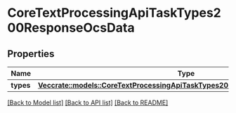 # CoreTextProcessingApiTaskTypes200ResponseOcsData

## Properties

Name | Type | Description | Notes
------------ | ------------- | ------------- | -------------
**types** | [**Vec<crate::models::CoreTextProcessingApiTaskTypes200ResponseOcsDataTypesInner>**](core_text_processing_api_task_types_200_response_ocs_data_types_inner.md) |  | 

[[Back to Model list]](../README.md#documentation-for-models) [[Back to API list]](../README.md#documentation-for-api-endpoints) [[Back to README]](../README.md)


